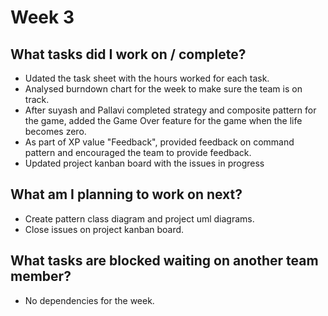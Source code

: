# Week 3
## What tasks did I work on / complete?

* Udated the task sheet with the hours worked for each task.
* Analysed burndown chart for the week to make sure the team is on track.
* After suyash and Pallavi completed strategy and composite pattern for the game, added the Game Over feature for the game when the life becomes zero.
* As part of XP value "Feedback", provided feedback on command pattern and encouraged the team to provide feedback.
* Updated project kanban board with the issues in progress


## What am I planning to work on next?
* Create pattern class diagram and project uml diagrams.
* Close issues on project kanban board.

## What tasks are blocked waiting on another team member?
* No dependencies for the week.
